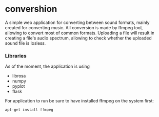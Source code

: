 # convershion
A simple web application for converting between sound formats, mainly created for converting music.
All conversion is made by ffmpeg tool, allowing to convert most of common formats. 
Uploading a file will result in creating a file's audio spectrum, allowing to check whether the uploaded sound file is losless.

### Libraries

As of the moment, the application is using
* librosa
* numpy
* pyplot
* flask

For application to run be sure to have installed ffmpeg on the system first:
```
apt-get install ffmpeg
```
